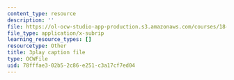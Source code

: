 ```yaml
---
content_type: resource
description: ''
file: https://ol-ocw-studio-app-production.s3.amazonaws.com/courses/18-06sc-linear-algebra-fall-2011/78fffae302b52c86e251c3a17cf7ed04_YzZUIYRCE38.srt
file_type: application/x-subrip
learning_resource_types: []
resourcetype: Other
title: 3play caption file
type: OCWFile
uid: 78fffae3-02b5-2c86-e251-c3a17cf7ed04
---
```

